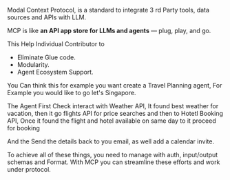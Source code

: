Modal Context Protocol, is a standard to integrate 3 rd Party tools, data sources and APIs with LLM.

MCP is like **an API app store for LLMs and agents** — plug, play, and go.

This Help Individual Contributor to 
- Eliminate Glue code.
- Modularity. 
- Agent Ecosystem Support. 

You Can think this for example you want create a Travel Planning agent, For Example you would like to go let's Singapore.

The Agent First Check interact with Weather API, It found best weather for vacation, then it go flights API for price searches and then to Hotetl Booking API, Once it found the flight and hotel available on same day to it proceed for booking

And the Send the details back to you email, as well add a calendar invite.

To achieve all of these things, you need to manage with auth, input/output schemas and Format. With MCP you can streamline these efforts and work under protocol.